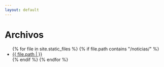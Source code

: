 ```yaml
---
layout: default
---
```


# Archivos

<ul>
{% for file in site.static_files %}
  {% if file.path contains "/noticias/" %}
    <li><a href="{{ site.baseurl }}{{ file.path }}">{{ file.path | }}</a></li>
  {% endif %}
{% endfor %}
</ul>
